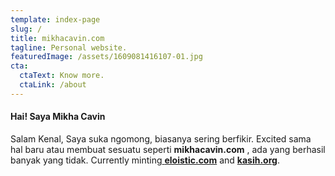 ```yaml
---
template: index-page
slug: /
title: mikhacavin.com
tagline: Personal website.
featuredImage: /assets/1609081416107-01.jpg
cta:
  ctaText: Know more.
  ctaLink: /about
---
```

#### Hai! Saya Mikha Cavin

Salam Kenal, Saya suka ngomong, biasanya sering berfikir. Excited sama hal baru atau membuat sesuatu seperti **mikhacavin.com** , ada yang berhasil banyak yang tidak. Currently minting[ **eloistic.com**](https://eloistic.com) and **[kasih.org](https://kasih.org)**.